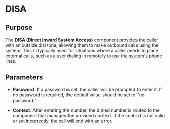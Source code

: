 # DISA

## Purpose

The **DISA (Direct Inward System Access)** component provides the caller with an outside dial tone, allowing them to make outbound calls using the system. This is typically used for situations where a caller needs to place external calls, such as a user dialing in remotely to use the system's phone lines.

## Parameters

- **Password**: If a password is set, the caller will be prompted to enter it. If no password is required, the default value should be set to "no-password."
  
- **Context**: After entering the number, the dialed number is routed to the component that manages the provided context. If the context is not valid or set incorrectly, the call will end with an error.